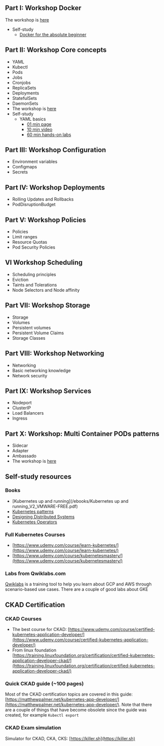 ## Part I: Workshop Docker
The workshop is [here](labs/I/README.md)

* Self-study
    * [Docker for the absolute beginner](https://kodekloud.com/p/docker-for-the-absolute-beginner-hands-on)


## Part II: Workshop Core concepts
* YAML
* Kubectl
* Pods
* Jobs
* Cronjobs
* ReplicaSets
* Deployments
* StatefulSets
* DaemonSets
* The workshop is [here](labs/II/README.md)
* Self-study 
  * YAML basics
    * [01 min page](https://docs.ansible.com/ansible/latest/reference_appendices/YAMLSyntax.html)
    * [10 min video](https://youtu.be/cdLNKUoMc6c)
    * [60 min hands-on labs](https://kodekloud.com/p/json-path-quiz)




## Part III: Workshop Configuration
* Environment variables
* Configmaps
* Secrets

## Part IV: Workshop Deployments
* Rolling Updates and Rollbacks
* PodDisruptionBudget

## Part V: Workshop Policies
* Policies
* Limit ranges
* Resource Quotas
* Pod Security Policies 

## VI Workshop Scheduling 
* Scheduling principles
* Eviction
* Taints and Tolerations
* Node Selectors and Node affinity

## Part VII: Workshop Storage 
* Storage
* Volumes
* Persistent volumes
* Persistent Volume Claims
* Storage Classes

## Part VIII: Workshop Networking
* Networking
* Basic networking knowledge
* Network security

## Part IX: Workshop Services 
* Nodeport 
* ClusterIP
* Load Balancers
* Ingress

## Part X: Workshop: Multi Container PODs patterns
* Sidecar
* Adapter
* Ambassado
* The workshop is [here](labs/X/README.md)

## Self-study resources

### Books
* [Kubernetes up and running](/ebooks/Kubernetes up and running_V2_VMWARE-FREE.pdf)
* [Kubernetes patterns](/ebooks/cm-oreilly-kubernetes-patterns.pdf)
* [Designing Distributed Systems](/ebooks/Designing_Distributed_Systems.pdf)
* [Kubernetes Operators](/ebooks/cl-oreilly-kubernetes-operators-ebook-f21452-202001-en_2.pdf)

### Full Kubernetes Courses
* [https://www.udemy.com/course/learn-kubernetes/](https://www.udemy.com/course/learn-kubernetes/)
* [https://www.udemy.com/course/kubernetesmastery/](https://www.udemy.com/course/kubernetesmastery/)

### Labs from Qwiklabs.com
[Qwiklabs](Qwiklabs) is a training tool to help you learn about GCP and AWS through scenario-based use cases. There are a couple of good labs about GKE

## CKAD Certification

### CKAD Courses
* The best course for CKAD: [https://www.udemy.com/course/certified-kubernetes-application-developer/](https://www.udemy.com/course/certified-kubernetes-application-developer/)
* From linux foundation  [https://training.linuxfoundation.org/certification/certified-kubernetes-application-developer-ckad/](https://training.linuxfoundation.org/certification/certified-kubernetes-application-developer-ckad/)

### Quick CKAD guide (~100 pages)
Most of the CKAD certification topics are covered in this guide: [https://matthewpalmer.net/kubernetes-app-developer/](https://matthewpalmer.net/kubernetes-app-developer/). Note that there are a couple of things that have become obsolete since the guide was created, for example ```Kubectl export```

### CKAD Exam simulation
Simulator for CKAD, CKA, CKS: [https://killer.sh](https://killer.sh)
